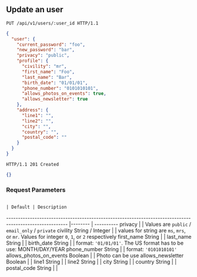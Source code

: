 ## Update an user

```http
PUT /api/v1/users/:user_id HTTP/1.1
```

```json
{
  "user": {
    "current_password": "foo",
    "new_password": "bar",
    "privacy": "public",
    "profile": {
      "civility": "mr",             
      "first_name": "Foo",             
      "last_name": "Bar",              
      "birth_date": "01/01/01",             
      "phone_number": "0101010101",           
      "allows_photos_on_events": true,
      "allows_newsletter": true    
    },
    "address": {
      "line1": "",
      "line2": "",
      "city": "",
      "country": "",
      "postal_code": ""
    }
  }
}
```

```http
HTTP/1.1 201 Created
```

```json
{}
```

### Request Parameters
                                                                                                         | Default | Description
-------------------------------------------------------------------------------------------------------- |-------- | ----------
privacy | | Values are `public` / `email_only` / `private`
civility                         <span class="details">String / Integer</span>                           |         | values for string are `ms`, `mrs`, or `mr`. Values for integer `0`, `1`, or `2` respectively
first_name                       <span class="details">String</span>                                     |         |
last_name                        <span class="details">String</span>                                     |         |
birth_date                       <span class="details">String</span>                                     |         | format: `'01/01/01'`. The US format has to be use: MONTH/DAY/YEAR
phone_number                     <span class="details">String</span>                                     |         | format: `'0101010101'`
allows_photos_on_events          <span class="details">Boolean</span>                                    |         | Photo can be use
allows_newsletter                <span class="details">Boolean</span>                                    |         |
line1                            <span class="details">String</span>                                     |         |
line2                            <span class="details">String</span>                                     |         |
city                             <span class="details">String</span>                                     |         |
country                          <span class="details">String</span>                                     |         |
postal_code                      <span class="details">String</span>                                     |         |
